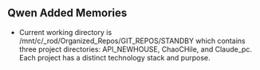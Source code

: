 ## Qwen Added Memories
- Current working directory is /mnt/c/_rod/Organized_Repos/GIT_REPOS/STANDBY which contains three project directories: API_NEWHOUSE, ChaoCHile, and Claude_pc. Each project has a distinct technology stack and purpose.
